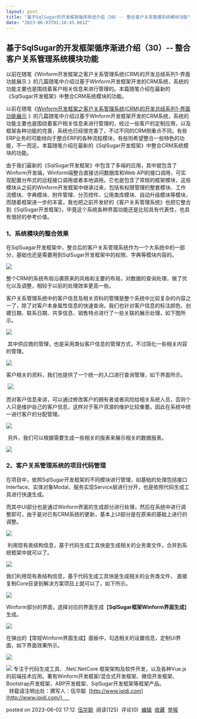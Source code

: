 ```yaml
---
layout: post
title: "基于SqlSugar的开发框架循序渐进介绍（30）-- 整合客户关系管理系统模块功能"
date: "2023-06-03T01:18:45.861Z"
---
```

基于SqlSugar的开发框架循序渐进介绍（30）-- 整合客户关系管理系统模块功能
------------------------------------------

以前在随笔《Winform开发框架之客户关系管理系统(CRM)的开发总结系列1-界面功能展示 》的几篇随笔中介绍过基于WInform开发框架开发的CRM系统，系统的功能主要也是围绕着客户相关信息来进行管理的。本篇随笔介绍在最新的《SqlSugar开发框架》中整合CRM系统模块的功能。

以前在随笔《[Winform开发框架之客户关系管理系统(CRM)的开发总结系列1-界面功能展示](http://www.cnblogs.com/wuhuacong/p/3422279.html) 》的几篇随笔中介绍过基于WInform开发框架开发的CRM系统，系统的功能主要也是围绕着客户相关信息来进行管理的，经过一些客户的定制应用，以及框架各种功能的完善，系统也已经很完善了，不过不同的CRM侧重点不同，有些ERP业务的可能倾向于整合ERP的各种流程模块，有些则希望整合一些特色的功能，不一而足。本篇随笔介绍在最新的《SqlSugar开发框架》中整合CRM系统模块的功能。

由于我们最新的《SqlSugar开发框架》中包含了多端的应用，其中就包含了Winform开发端，Winform端整合直接访问数据库和Web API的接口调用，可实现配置分布式的远程接口调用或者本地调用。它也是包含了常规的框架模块，这些模块从之前的Winform开发框架中继承过来，包括有权限管理的整套模块、工作流模块、字典模块、附件管理、分页控件、公用类库模块、自动升级模块等模块，而随着框架进一步的丰富，我也把之前开发好的《客户关系管理系统》也把它整合到《SqlSugar开发框架》，毕竟这个系统各种界面功能还是比较具有代表性，也具有很好的参考价值。

### 1、系统模块的整合效果

在SqlSuagar开发框架中，整合后的客户关系管理系统作为一个大系统中的一部分，基础也还是需要用到SqlSugar开发框架中的权限、字典等模块内容的。

![](https://img2023.cnblogs.com/blog/8867/202306/8867-20230602164711644-798662649.png)

整个CRM的系统布局沿袭原来的风格和主要的布局，对数据的查询处理，做了优化以及调整，相较于以前的处理效率更高一些。

客户关系管理系统中的客户信息及相关资料的管理是整个系统中比较复杂的内容之一了，除了对客户本身属性信息的快速查询，我们也针对客户信息的标注颜色、创建日期、联系日期、共享信息、销售特点进行了一些关联的展示处理，如下图所示。

![](https://img2023.cnblogs.com/blog/8867/202306/8867-20230602165512094-952877627.png)

 其中供应商的管理，也是采用类似客户信息的管理方式，不过简化一些相关内容的管理。

![](https://img2023.cnblogs.com/blog/8867/202306/8867-20230602165133298-1453923920.png)

客户相关的资料，我们也提供了一个统一的入口进行查询管理，如下界面所示。

 ![](https://img2023.cnblogs.com/blog/8867/202306/8867-20230602170440416-2074579131.png)

而对客户信息来讲，可以通过修改客户的拥有者或者风险给相关系统人员，否则个人只是维护自己的客户信息，这样对于客户资源的维护比较重要。因此在系统中统一进行客户的分配管理。

![](https://img2023.cnblogs.com/blog/8867/202306/8867-20230602170752581-1932772859.png)

 另外，我们可以根据需要生成一些相关的报表来展示相关的数据报表。

![](https://img2023.cnblogs.com/blog/8867/202306/8867-20230602170921614-1634268507.png)

### 2、客户关系管理系统的项目代码管理

在项目中，依照SqlSugar开发框架的不同模块进行管理，如基础的处理包括接口Interface、实体对象Modal、服务实现Service层进行分开，也是依照代码生成工具进行快速生成。

而其中UI部分也是通过Winform界面的生成部分进行处理，然后在系统中进行调整即可，由于是对已有CRM系统的更新，基本上UI部分是在原来的基础上进行的调整。

![](https://img2023.cnblogs.com/blog/8867/202306/8867-20230602165744085-1467647211.png)

 利用现有表结构信息，基于代码生成工具快是生成相关的业务类文件，合并到系统框架中就可以了。

![](https://img2023.cnblogs.com/blog/8867/202304/8867-20230423122039333-386536552.png)

我们利用现有表结构信息，基于代码生成工具快是生成相关的业务类文件， 直接复制Core目录到解决方案项目上就可以了，如下所示。

![](https://img2023.cnblogs.com/blog/8867/202304/8867-20230423122633916-1045574251.png)

Winform部分的界面，选择对应的界面生成【**SqlSugar框架Winform界面生成**】生成。

![](https://img2023.cnblogs.com/blog/8867/202304/8867-20230423121421200-1248609662.png)

在弹出的【常规Winform界面生成】面板中，勾选相关的设置信息，定制UI界面，如下界面效果所示。

![](https://img2023.cnblogs.com/blog/8867/202304/8867-20230423121650181-2099285715.png)

![](http://www.cnblogs.com/Images/OutliningIndicators/None.gif) 专注于代码生成工具、.Net/.NetCore 框架架构及软件开发，以及各种Vue.js的前端技术应用。著有Winform开发框架/混合式开发框架、微信开发框架、Bootstrap开发框架、ABP开发框架、SqlSugar开发框架等框架产品。  
  转载请注明出处：撰写人：伍华聪  [http://www.iqidi.com](http://www.iqidi.com/)     

posted on 2023-06-02 17:12  [伍华聪](https://www.cnblogs.com/wuhuacong/)  阅读(125)  评论(0)  [编辑](https://i.cnblogs.com/EditPosts.aspx?postid=17452411)  [收藏](javascript:void(0))  [举报](javascript:void(0))
